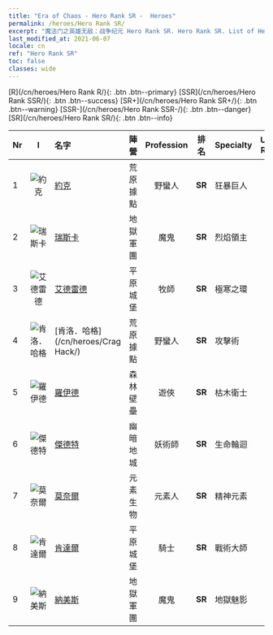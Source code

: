 ```yaml
---
title: "Era of Chaos - Hero Rank SR -  Heroes"
permalink: /heroes/Hero Rank SR/
excerpt: "魔法门之英雄无敌：战争纪元 Hero Rank SR. Hero Rank SR. List of Hero Rank  in Era of Chaos"
last_modified_at: 2021-06-07
locale: cn
ref: "Hero Rank SR"
toc: false
classes: wide
---
```

 [R](/cn/heroes/Hero Rank R/){: .btn .btn--primary} [SSR](/cn/heroes/Hero Rank SSR/){: .btn .btn--success} [SR+](/cn/heroes/Hero Rank SR+/){: .btn .btn--warning} [SSR-](/cn/heroes/Hero Rank SSR-/){: .btn .btn--danger} [SR](/cn/heroes/Hero Rank SR/){: .btn .btn--info} 

  | Nr |  I |    名字    |  陣營  |  Profession   |  排名  |    Specialty     | User Rate  | 
  |:---|:--:|:-----------|:-------:|:-------------:|:------:|:-----------------|:----:|
  | 1 | ![約克](/images/h/h_Yog.jpg) | [約克](/cn/heroes/Yog/) | 荒原據點 | 野蠻人 | **SR** |  狂暴巨人 | SR |
  | 2 | ![瑞斯卡](/images/h/h_Rashka.jpg) | [瑞斯卡](/cn/heroes/Rashka/) | 地獄軍團 | 魔鬼 | **SR** |  烈焰領主 | R |
  | 3 | ![艾德雷德](/images/h/h_Adelaide.jpg) | [艾德雷德](/cn/heroes/Adelaide/) | 平原城堡 | 牧師 | **SR** |  極寒之環 | R+ |
  | 4 | ![肯洛．哈格](/images/h/h_CragHack.jpg) | [肯洛．哈格](/cn/heroes/Crag Hack/) | 荒原據點 | 野蠻人 | **SR** |  攻擊術 | R+ |
  | 5 | ![羅伊德](/images/h/h_Ryland.jpg) | [羅伊德](/cn/heroes/Ryland/) | 森林壁壘 | 遊俠 | **SR** |  枯木衛士 | R |
  | 6 | ![傑德特](/images/h/h_Jeddite.jpg) | [傑德特](/cn/heroes/Jeddite/) | 幽暗地城 | 妖術師 | **SR** |  生命輪迴 | SR |
  | 7 | ![莫奈爾](/images/h/h_Monere.jpg) | [莫奈爾](/cn/heroes/Monere/) | 元素生物 | 元素人 | **SR** |  精神元素 | R |
  | 8 | ![肯達爾](/images/h/h_Kendel.jpg) | [肯達爾](/cn/heroes/Kendal/) | 平原城堡 | 騎士 | **SR** |  戰術大師 | R |
  | 9 | ![納美斯](/images/h/h_Nymus.jpg) | [納美斯](/cn/heroes/Nymus/) | 地獄軍團 | 魔鬼 | **SR** |  地獄魅影 | R+ |

